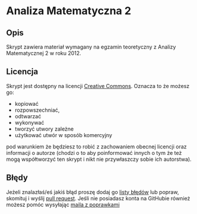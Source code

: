 Analiza Matematyczna 2
======================

Opis
----
Skrypt zawiera materiał wymagany na egzamin teoretyczny z Analizy Matematycznej 2 w roku 2012. 

Licencja
--------
Skrypt jest dostępny na licencji [Creative Commons](http://creativecommons.org/licenses/by-sa/3.0/pl/legalcode). Oznacza to że możesz go:

 * kopiować
 * rozpowszechniać, 
 * odtwarzać 
 * wykonywać
 * tworzyć utwory zależne
 * użytkować utwór w sposób komercyjny

pod warunkiem że będziesz to robić z zachowaniem obecnej licencji oraz informacji o autorze (chodzi o to aby poinformować innych o tym że też mogą współtworzyć ten skrypt i nikt nie przywłaszczy sobie ich autorstwa).

Błędy
----
Jeżeli znalazłaś/eś jakiś błąd proszę dodaj go [listy błędów](https://github.com/janisz/AM2/issues) lub popraw, skomituj i wyślij [pull request](https://help.github.com/articles/using-pull-requests). Jeśli nie posiadasz konta na GitHubie również możesz pomóc wysyłając [maila z poprawkami](http://alblue.bandlem.com/2011/12/git-tip-of-week-patches-by-email.html)
